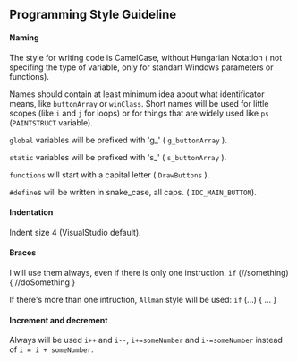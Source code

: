 Programming Style Guideline
---------------------------

#### Naming 

  The style for writing code is CamelCase, without Hungarian Notation ( not specifing the type of variable, only for standart Windows parameters or functions).
  
  Names should contain at least minimum idea about what identificator means, like `buttonArray` or `winClass`. Short names will be used for little scopes (like `i` and `j` for loops) or for things that are widely used like `ps` (`PAINTSTRUCT` variable).

  `global` variables will be prefixed with 'g_' ( `g_buttonArray` ).
  
  `static` variables will be prefixed with 's_' ( `s_buttonArray` ).

  `functions` will start with a capital letter ( `DrawButtons` ).

  `#define`s will be written in snake_case, all caps. ( `IDC_MAIN_BUTTON`).


#### Indentation

  Indent size 4 (VisualStudio default).

#### Braces

  I will use them always, even if there is only one instruction. `if` (//something) {  //doSomething }
  
  If there's more than one intruction, `Allman` style will be used:
  `if` (...)
  {
      ...
  }
#### Increment and decrement
  
  Always will be used `i++` and `i--`, `i+=someNumber` and `i-=someNumber` instead of `i = i + someNumber`.
